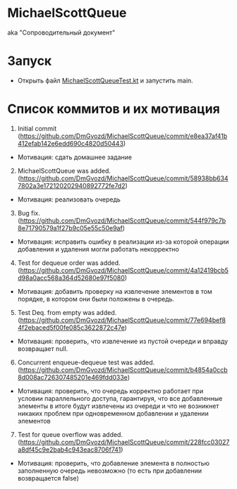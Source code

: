 # MichaelScottQueue
aka "Сопроводительный документ"

# Запуск
- Открыть файл [MichaelScottQueueTest.kt](src%2Ftest%2Fkotlin%2FMichaelScottQueueTest.kt) и запустить main.

# Список коммитов и их мотивация
1. Initial commit (https://github.com/DmGvozd/MichaelScottQueue/commit/e8ea37af41b412efab142e6edd690c4820d50443)
- Мотивация: сдать домашнее задание
2. MichaelScottQueue was added. (https://github.com/DmGvozd/MichaelScottQueue/commit/58938bb6347802a3e172120202940892772fe7d2)
- Мотивация: реализовать очередь
3. Bug fix. (https://github.com/DmGvozd/MichaelScottQueue/commit/544f979c7b8e71790579a1f27b9c05e55c50e9af)
- Мотивация: исправить ошибку в реализации из-за которой операции добавления и удаления могли работать некорректно
4. Test for dequeue order was added. (https://github.com/DmGvozd/MichaelScottQueue/commit/4a12419bcb5d98a0acc568a364d52680e97f5080)
- Мотивация: добавить проверку на извлечение элементов в том порядке, в котором они были положены в очередь.
5. Test Deq. from empty was added. (https://github.com/DmGvozd/MichaelScottQueue/commit/77e694bef84f2ebaced5f00fe085c3622872c47e)
- Мотивация: проверить, что извлечение из пустой очереди и вправду возвращает null.
6. Concurrent enqueue-dequeue test was added. (https://github.com/DmGvozd/MichaelScottQueue/commit/b4854a0ccb8d008ac726307485201e469fdd033e)
- Мотивация: проверить, что очередь корректно работает при условии параллельного доступа, гарантируя, что все добавленные элементы в итоге будут извлечены из очереди и что не возникнет никаких проблем при одновременном добавлении и удалении элементов
7. Test for queue overflow was added. (https://github.com/DmGvozd/MichaelScottQueue/commit/228fcc03027a8df45c9e2bab4c943eac8706f741)
- Мотивация: проверить, что добавление элемента в полностью заполненную очередь невозможно (то есть при добавлении возвращается false)
